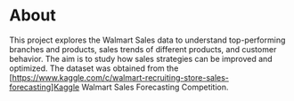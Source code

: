 # About

This project explores the Walmart Sales data to understand top-performing branches and products, sales trends of different products, and customer behavior. The aim is to study how sales strategies can be improved and optimized. The dataset was obtained from the [https://www.kaggle.com/c/walmart-recruiting-store-sales-forecasting]Kaggle Walmart Sales Forecasting Competition.
